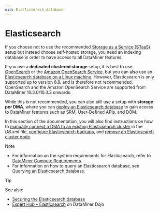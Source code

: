 ```yaml
---
uid: Elasticsearch_database
---
```


# Elasticsearch

If you choose not to use the recommended [Storage as a Service (STaaS)](xref:STaaS) setup but instead choose self-hosted storage, you need an indexing database in order to have access to all DataMiner features.

If you use a **dedicated clustered storage** setup, it is best to use [OpenSearch](xref:OpenSearch_database) or the [Amazon OpenSearch Service](xref:Amazon_OpenSearch_Service), but you can also use an [Elasticsearch database on a Linux machine](xref:Installing_Elasticsearch_on_separate_Linux_machine). However, Elasticsearch is only supported up to version 6.8. and is therefore not recommended. OpenSearch and the Amazon OpenSearch Service are supported from DataMiner 10.3.0/10.3.3 onwards.

While this is not recommended, you can also still use a setup with **storage per DMA**, where you can [deploy an Elasticsearch database](xref:Configuring_indexing_database_per_DMS) to gain access to DataMiner features such as SRM, User-Defined APIs, and DOM.

In this section of the documentation, you will also find instructions on how to [manually connect a DMA to an existing Elasticsearch cluster](xref:Manually_Connecting_DMA_to_Elasticsearch_Cluster) in the *DB.xml* file, [configure Elasticsearch backups](xref:Configuring_Elasticsearch_backups), and [remove an Elasticsearch cluster node](xref:Configuring_Elasticsearch_node_remove).

> [!NOTE]
>
> - For information on the system requirements for Elasticsearch, refer to [DataMiner Compute Requirements](xref:DataMiner_Compute_Requirements).
> - For information on how to query an Elasticsearch database, see [Querying an Elasticsearch database](xref:Querying_an_Elasticsearch_database).

> [!TIP]
> See also:
>
> - [Securing the Elasticsearch database](xref:Security_Elasticsearch)
> - [Expert Hub – Elasticsearch](https://community.dataminer.services/expert-hub-elastic/) on DataMiner Dojo
